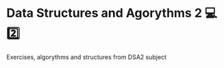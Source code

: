 # Data Structures and Agorythms 2 :computer::two:

Exercises, algorythms and structures from DSA2 subject
